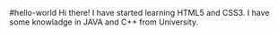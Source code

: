 #hello-world
Hi there! I have started learning HTML5 and CSS3. I have some knowladge in JAVA and C++ from University. 
